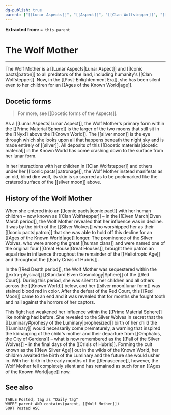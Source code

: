 ```yaml
---
dg-publish: true
parent: ["[[Lunar Aspects]]", "[[Aspect]]", "[[Clan Wolfstepper]]", "[[Silver]]", "[[silver moon]]"]
---
```

**Extracted from:** `= this.parent`
# The Wolf Mother

---

The Wolf Mother is a [[Lunar Aspects|Lunar Aspect]] and [[Iconic pacts|patron]] to all predators of the land, including humanity's [[Clan Wolfstepper]]. Now, in the [[Post-Enlightenment Era]], she has been silent even to her children for an [[Ages of the Known World|age]].

## Docetic forms

> For more, see [[Docetic forms of the Aspects]].

As a [[Lunar Aspects|Lunar Aspect]], the Wolf Mother's primary form within the [[Prime Material Sphere]] is the larger of the two moons that still sit in the [[Nyx]] above the [[Known World]]. The [[silver moon]] is the eye through which she looks upon all that happens beneath the night sky and is made entirely of [[silver]]. All deposits of this [[Docetic materials|docetic material]] in the Known World has come crashing down to the surface from her lunar form.

In her interactions with her children in [[Clan Wolfstepper]] and others under her [[Iconic pacts|patronage]], the Wolf Mother instead manifests as an old, blind dire wolf, its skin is so scarred as to be pockmarked like the cratered surface of the [[silver moon]] above.

## History of the Wolf Mother

When she entered into an [[Iconic pacts|iconic pact]] with her human children – now known as [[Clan Wolfstepper]] – in the [[Elven March|Elven March period]], the Wolf Mother revealed that her influence was in decline. It was by the birth of the [[Silver Wolves]] who worshipped her as their [[Iconic pacts|patron]] that she was able to hold off this decline for an [[Ages of the Known World|age]] longer. The prominence of the Silver Wolves, who were among the great [[human clans]] and were named one of the original four [[Great House|Great Houses]], brought their patron an equal rise in influence throughout the remainder of the [[Heliotropic Age]] and throughout the [[Early Crisis of Hubris]].

In the [[Red Death period]], the Wolf Mother was sequestered within the [[extra-physical]] [[Standard Elven Cosmology|Sphere]] of the [[Red Court]]. During this period, she was silent to her children and all others across the [[Known World]] below, and her [[silver moon|lunar form]] was stained blood red in color. After the defeat of the Red Court, this [[Red Moon]] came to an end and it was revealed that for months she fought tooth and nail against the horrors of her captors.

This fight had weakened her influence within the [[Prime Material Sphere]] like nothing had before. She revealed to the Silver Wolves in secret that the [[Luminary#prohesy of the Luminary|prophesized]] birth of her child the [[Luminary]] would necessarily come prematurely, a warning that inspired the kidnapping of the child's mother and their departure from [[Omphalos, the City of Gardens]] – what is now remembered as the [[Fall of the Silver Wolves]] – in the final days of the [[Crisis of Hubris]]. Forming the cult known as the [[New Silver Age]] out in the wilds of the Known World, her children awaited the birth of the Luminary and the future she would usher in. With her birth in the early months of the [[Renascence]], however, the Wolf Mother fell completely silent and has remained as such for an [[Ages of the Known World|age]] now.

## See also
```dataview
TABLE Posted, tag as "Daily Tag"
WHERE parent AND contains(parent, [[Wolf Mother]])
SORT Posted ASC
```